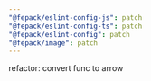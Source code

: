 ```yaml
---
"@fepack/eslint-config-js": patch
"@fepack/eslint-config-ts": patch
"@fepack/eslint-config": patch
"@fepack/image": patch
---
```


refactor: convert func to arrow
